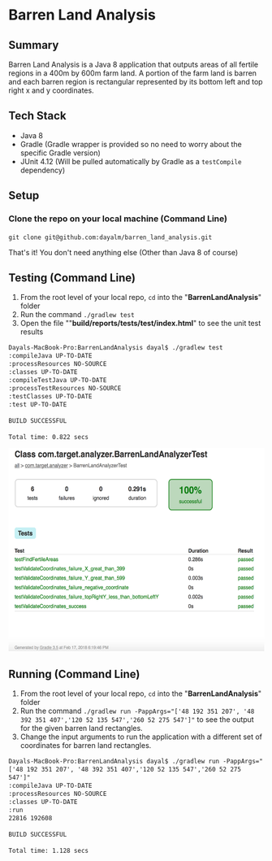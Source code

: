 # Barren Land Analysis

## Summary

Barren Land Analysis is a Java 8 application that outputs areas of all fertile regions in a 400m by 600m farm land. A portion of the farm land is barren and each barren region is rectangular represented by its bottom left and top right x and y coordinates.

## Tech Stack

* Java 8
* Gradle (Gradle wrapper is provided so no need to worry about the specific Gradle version)
* JUnit 4.12 (Will be pulled automatically by Gradle as a `testCompile` dependency)

## Setup

### Clone the repo on your local machine (Command Line)

`git clone git@github.com:dayalm/barren_land_analysis.git`

That's it! You don't need anything else (Other than Java 8 of course)

## Testing (Command Line)

1. From the root level of your local repo, `cd` into the "**BarrenLandAnalysis**" folder
2. Run the command `./gradlew test`
3. Open the file ""**build/reports/tests/test/index.html**" to see the unit test results

<pre><code>Dayals-MacBook-Pro:BarrenLandAnalysis dayal$ ./gradlew test
:compileJava UP-TO-DATE
:processResources NO-SOURCE
:classes UP-TO-DATE
:compileTestJava UP-TO-DATE
:processTestResources NO-SOURCE
:testClasses UP-TO-DATE
:test UP-TO-DATE

BUILD SUCCESSFUL

Total time: 0.822 secs</code></pre>

<img src="Unit_Test_Results.png" width="555px" height="400px"/>

## Running (Command Line)

1. From the root level of your local repo, `cd` into the "**BarrenLandAnalysis**" folder
2. Run the command `./gradlew run -PappArgs="['48 192 351 207', '48 392 351 407','120 52 135 547','260 52 275 547']"` to see the output for the given barren land rectangles. 
3. Change the input arguments to run the application with a different set of coordinates for barren land rectangles.

<pre><code>Dayals-MacBook-Pro:BarrenLandAnalysis dayal$ ./gradlew run -PappArgs="['48 192 351 207', '48 392 351 407','120 52 135 547','260 52 275 547']"
:compileJava UP-TO-DATE
:processResources NO-SOURCE
:classes UP-TO-DATE
:run
22816 192608

BUILD SUCCESSFUL

Total time: 1.128 secs</code></pre>

